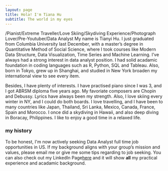 ```yaml
---
layout: page
title: Hola! I'm Tiana Hu
subtitle: The world in my eyes
---
```


/Pianist/Extreme Traveller/Love Skiing/Skydiving Experience/Photograph Lover/Pre-Youtuber/Data Analyst
My name is Tianyi Hu. I just graduated from Columbia University last December, with a master’s degree in Quantitative Method of Social Science, where I took courses like Modern Data Structure, Data Visualization, Time Series and Machine Learning. I’ve always had a strong interest in data analyst position. I had solid acadamic foundation in coding languages such as R, Python, SQL and Tableau. Also, born in Tokyo, grew up in Shanghai, and studied in New York broaden my international view to see every item.

Besides, I have plenty of interests. I have practised piano since I was 3, and I got ABRSM diploma five years ago. My favoriate composers are Chopin and Debussy. Lyrics have always been my strength. Also, I love skiing every winter in NY, and I could do both boards. I love travelling, and I have been to many countries like Japan, Thailand, Sri Lanka, Mexico, Canada,  France, Spain and Morocco. I once did a skydiving in Hawaii, and also deep diving in Boracay, Philippines. I like to enjoy a good time in a relaxed life.

### my history

To be honest, I'm now actively seeking Data Analyst full time job opportunities in US. If my background aligns with your group’s mission and values, please email me or give me some tips regarding to job seeking. You can also check out my LinkedIn Page[here](https://www.linkedin.com/in/tianyihu777/) and it will show **all** my practical experience and acadamic background.
